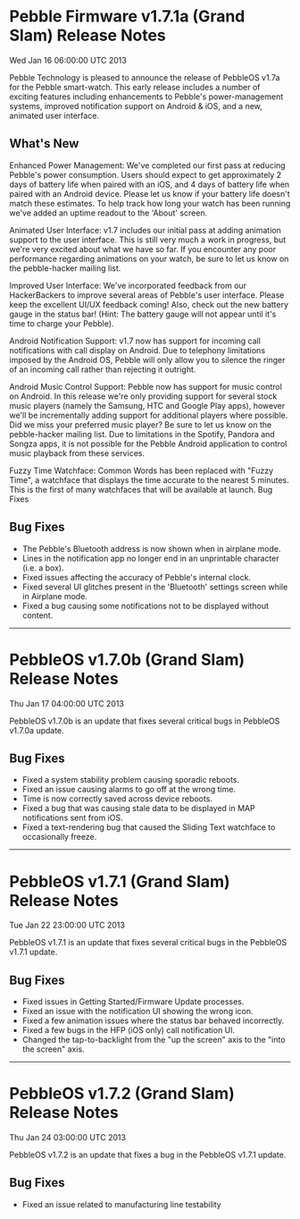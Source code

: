 Pebble Firmware v1.7.1a (Grand Slam) Release Notes
==================================================
Wed Jan 16 06:00:00 UTC 2013

Pebble Technology is pleased to announce the release of PebbleOS v1.7a for the Pebble smart-watch. This early release includes a number of exciting features including enhancements to Pebble's power-management systems, improved notification support on Android & iOS, and a new, animated user interface.

What's New
----------

Enhanced Power Management: We've completed our first pass at reducing Pebble's power consumption. Users should expect to get approximately 2 days of battery life when paired with an iOS, and 4 days of battery life when paired with an Android device. Please let us know if your battery life doesn't match these estimates. To help track how long your watch has been running we've added an uptime readout to the 'About' screen.

Animated User Interface: v1.7 includes our initial pass at adding animation support to the user interface. This is still very much a work in progress, but we're very excited about what we have so far. If you encounter any poor performance regarding animations on your watch, be sure to let us know on the pebble-hacker mailing list.

Improved User Interface: We've incorporated feedback from our HackerBackers to improve several areas of Pebble's user interface. Please keep the excellent UI/UX feedback coming! Also, check out the new battery gauge in the status bar! (Hint: The battery gauge will not appear until it's time to charge your Pebble).

Android Notification Support: v1.7 now has support for incoming call notifications with call display on Android. Due to telephony limitations imposed by the Android OS, Pebble will only allow you to silence the ringer of an incoming call rather than rejecting it outright.

Android Music Control Support: Pebble now has support for music control on Android. In this release we're only providing support for several stock music players (namely the Samsung, HTC and Google Play apps), however we'll be incrementally adding support for additional players where possible. Did we miss your preferred music player? Be sure to let us know on the pebble-hacker mailing list. Due to limitations in the Spotify, Pandora and Songza apps, it is not possible for the Pebble Android application to control music playback from these services.

Fuzzy Time Watchface: Common Words has been replaced with "Fuzzy Time", a watchface that displays the time accurate to the nearest 5 minutes. This is the first of many watchfaces that will be available at launch.
Bug Fixes

Bug Fixes
---------
* The Pebble's Bluetooth address is now shown when in airplane mode.
* Lines in the notification app no longer end in an unprintable character (i.e. a box).
* Fixed issues affecting the accuracy of Pebble's internal clock.
* Fixed several UI glitches present in the 'Bluetooth' settings screen while in Airplane mode.
* Fixed a bug causing some notifications not to be displayed without content.

---

PebbleOS v1.7.0b (Grand Slam) Release Notes
===========================================
Thu Jan 17 04:00:00 UTC 2013

PebbleOS v1.7.0b is an update that fixes several critical bugs in PebbleOS v1.7.0a update.

Bug Fixes
---------
* Fixed a system stability problem causing sporadic reboots.
* Fixed an issue causing alarms to go off at the wrong time.
* Time is now correctly saved across device reboots.
* Fixed a bug that was causing stale data to be displayed in MAP notifications sent from iOS.
* Fixed a text-rendering bug that caused the Sliding Text watchface to occasionally freeze.

---

PebbleOS v1.7.1 (Grand Slam) Release Notes
==========================================
Tue Jan 22 23:00:00 UTC 2013

PebbleOS v1.7.1 is an update that fixes several critical bugs in the PebbleOS v1.7.1 update.

Bug Fixes
---------
* Fixed issues in Getting Started/Firmware Update processes.
* Fixed an issue with the notification UI showing the wrong icon.
* Fixed a few animation issues where the status bar behaved incorrectly.
* Fixed a few bugs in the HFP (iOS only) call notification UI.
* Changed the tap-to-backlight from the "up the screen" axis to the "into the screen" axis.

---

PebbleOS v1.7.2 (Grand Slam) Release Notes
==========================================
Thu Jan 24 03:00:00 UTC 2013

PebbleOS v1.7.2 is an update that fixes a bug in the PebbleOS v1.7.1 update.

Bug Fixes
---------
* Fixed an issue related to manufacturing line testability
